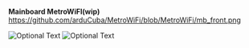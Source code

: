 **Mainboard MetroWiFI(wip)**
https://github.com/arduCuba/MetroWiFi/blob/MetroWiFi/mb_front.png

![Optional Text](../mb_front.png)
![Optional Text](../MetroWiFi/mb_back.png)
